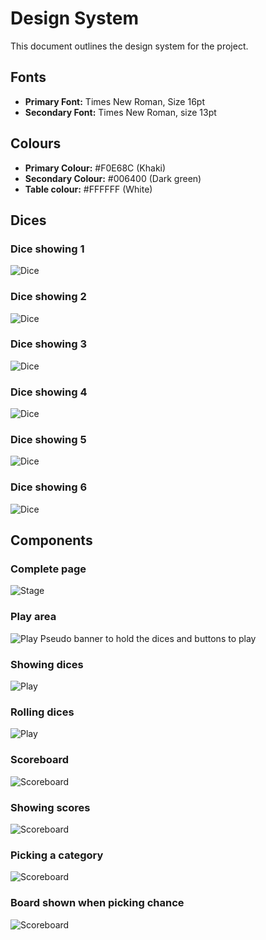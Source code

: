 # Design System
This document outlines the design system for the project.
## Fonts
- **Primary Font:** Times New Roman, Size 16pt
- **Secondary Font:** Times New Roman, size 13pt
## Colours
- **Primary Colour:** #F0E68C (Khaki)
- **Secondary Colour:** #006400 (Dark green)
- **Table colour:** #FFFFFF (White)

## Dices

### Dice showing 1
![Dice](/docs/design_system/dice1.png)

### Dice showing 2
![Dice](/docs/design_system/dice2.png)

### Dice showing 3
![Dice](/docs/design_system/dice3.png)

### Dice showing 4
![Dice](/docs/design_system/dice4.png)

### Dice showing 5
![Dice](/docs/design_system/dice5.png)

### Dice showing 6
![Dice](/docs/design_system/dice6.png)

## Components

### Complete page
![Stage](/docs/design_system/design_stage.png)

### Play area
![Play](/docs/design_system/design_play.png)
Pseudo banner to hold the dices and buttons to play

### Showing dices
![Play](/docs/design_system/design_dices.png)

### Rolling dices
![Play](/docs/design_system/design_rolling.png)

### Scoreboard
![Scoreboard](/docs/design_system/design_scoreboard.png)

### Showing scores
![Scoreboard](/docs/design_system/design_scoring.png)

### Picking a category
![Scoreboard](/docs/design_system/design_combination.png)

### Board shown when picking chance
![Scoreboard](/docs/design_system/chanceboard.png)
